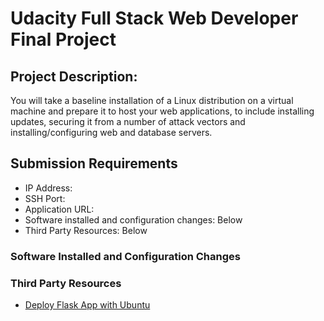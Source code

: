 # Udacity Full Stack Web Developer Final Project

## Project Description:
You will take a baseline installation of a Linux distribution on a virtual machine and prepare it to host your web applications, to include installing updates, securing it from a number of attack vectors and installing/configuring web and database servers.

## Submission Requirements

* IP Address:
* SSH Port:
* Application URL:
* Software installed and configuration changes: Below
* Third Party Resources: Below

### Software Installed and Configuration Changes



### Third Party Resources

* [Deploy Flask App with Ubuntu](https://www.digitalocean.com/community/tutorials/how-to-deploy-a-flask-application-on-an-ubuntu-vps)
